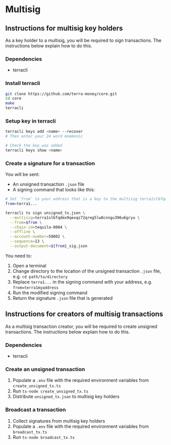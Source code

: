# Multisig

## Instructions for multisig key holders

As a key holder to a multisig, you will be required to sign transactions.
The instructions below explain how to do this.

### Dependencies

- terracli

### Install terracli

```sh
git clone https://github.com/terra-money/core.git
cd core
make
terracli
```

### Setup key in terracli

```sh
terracli keys add <name> --recover
# Then enter your 24 word mnemonic

# Check the key was added
terracli keys show <name>
```

### Create a signature for a transaction

You will be sent:
- An unsigned transaction `.json` file
- A signing command that looks like this:

```sh
# Set `from` to your address that is a key to the multisig terra1sl6fqdmx9qexqz72qreg5lw8cnngu396u6gryu
from=terra1...

terracli tx sign unsigned_tx.json \
  --multisig=terra1sl6fqdmx9qexqz72qreg5lw8cnngu396u6gryu \
  --from=$from \
  --chain-id=tequila-0004 \
  --offline \
  --account-number=58002 \
  --sequence=13 \
  --output-document=${from}_sig.json
```

You need to:
1. Open a terminal
2. Change directory to the location of the unsigned transaction `.json` file, e.g. `cd path/to/directory`
3. Replace `terra1...` in the signing command with your address, e.g. `from=terra1myaddress`
4. Run the modified signing command
5. Return the signature `.json` file that is generated

## Instructions for creators of multisig transactions

As a multisig transaction creator, you will be required to create unsigned transactions.
The instructions below explain how to do this.

### Dependencies

- terracli

### Create an unsigned transaction

1. Populate a `.env` file with the required environment variables from `create_unsigned_tx.ts`
2. Run `ts-node create_unsigned_tx.ts`
3. Distribute `unsigned_tx.json` to multisig key holders

### Broadcast a transaction

1. Collect signatures from multisig key holders
2. Populate a `.env` file with the required environment variables from `broadcast_tx.ts`
3. Run `ts-node broadcast_tx.ts`
